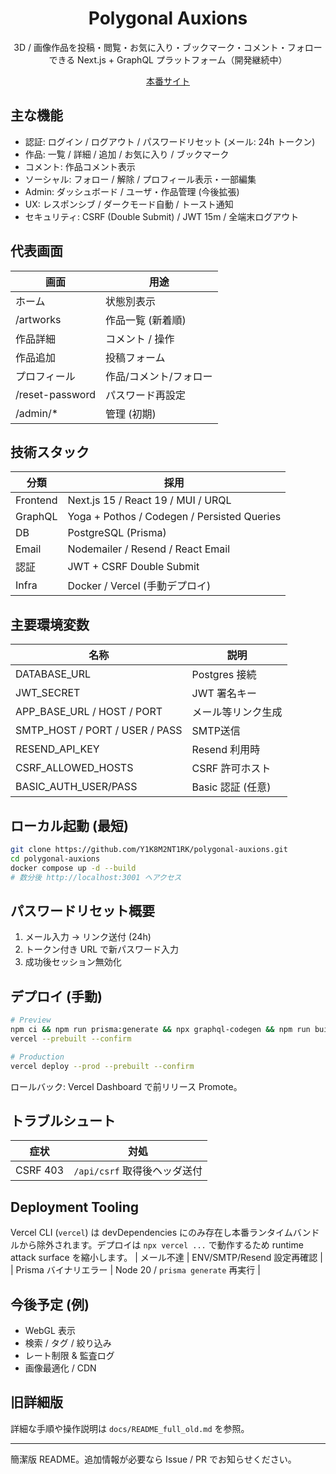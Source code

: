 <div align="center">

# Polygonal Auxions

3D / 画像作品を投稿・閲覧・お気に入り・ブックマーク・コメント・フォローできる Next.js + GraphQL プラットフォーム（開発継続中）

<a href="https://polygonal-auxions.vercel.app" target="_blank">本番サイト</a>

</div>

## 主な機能
- 認証: ログイン / ログアウト / パスワードリセット (メール: 24h トークン)
- 作品: 一覧 / 詳細 / 追加 / お気に入り / ブックマーク
- コメント: 作品コメント表示
- ソーシャル: フォロー / 解除 / プロフィール表示・一部編集
- Admin: ダッシュボード / ユーザ・作品管理 (今後拡張)
- UX: レスポンシブ / ダークモード自動 / トースト通知
- セキュリティ: CSRF (Double Submit) / JWT 15m / 全端末ログアウト

## 代表画面
| 画面 | 用途 |
|------|------|
| ホーム | 状態別表示 |
| /artworks | 作品一覧 (新着順) |
| 作品詳細 | コメント / 操作 |
| 作品追加 | 投稿フォーム |
| プロフィール | 作品/コメント/フォロー |
| /reset-password | パスワード再設定 |
| /admin/* | 管理 (初期) |

## 技術スタック
| 分類 | 採用 |
|------|------|
| Frontend | Next.js 15 / React 19 / MUI / URQL |
| GraphQL | Yoga + Pothos / Codegen / Persisted Queries |
| DB | PostgreSQL (Prisma) |
| Email | Nodemailer / Resend / React Email |
| 認証 | JWT + CSRF Double Submit |
| Infra | Docker / Vercel (手動デプロイ) |

## 主要環境変数
| 名称 | 説明 |
|------|------|
| DATABASE_URL | Postgres 接続 |
| JWT_SECRET | JWT 署名キー |
| APP_BASE_URL / HOST / PORT | メール等リンク生成 |
| SMTP_HOST / PORT / USER / PASS | SMTP送信 |
| RESEND_API_KEY | Resend 利用時 |
| CSRF_ALLOWED_HOSTS | CSRF 許可ホスト |
| BASIC_AUTH_USER/PASS | Basic 認証 (任意) |

## ローカル起動 (最短)
```bash
git clone https://github.com/Y1K8M2NT1RK/polygonal-auxions.git
cd polygonal-auxions
docker compose up -d --build
# 数分後 http://localhost:3001 へアクセス
```

## パスワードリセット概要
1. メール入力 → リンク送付 (24h)
2. トークン付き URL で新パスワード入力
3. 成功後セッション無効化

## デプロイ (手動)
```bash
# Preview
npm ci && npm run prisma:generate && npx graphql-codegen && npm run build
vercel --prebuilt --confirm

# Production
vercel deploy --prod --prebuilt --confirm
```
ロールバック: Vercel Dashboard で前リリース Promote。

## トラブルシュート
| 症状 | 対処 |
|------|------|
| CSRF 403 | `/api/csrf` 取得後ヘッダ送付 | 

## Deployment Tooling
Vercel CLI (`vercel`) は devDependencies にのみ存在し本番ランタイムバンドルから除外されます。デプロイは `npx vercel ...` で動作するため runtime attack surface を縮小します。
| メール不達 | ENV/SMTP/Resend 設定再確認 |
| Prisma バイナリエラー | Node 20 / `prisma generate` 再実行 |

## 今後予定 (例)
- WebGL 表示
- 検索 / タグ / 絞り込み
- レート制限 & 監査ログ
- 画像最適化 / CDN

## 旧詳細版
詳細な手順や操作説明は `docs/README_full_old.md` を参照。

---
簡潔版 README。追加情報が必要なら Issue / PR でお知らせください。


